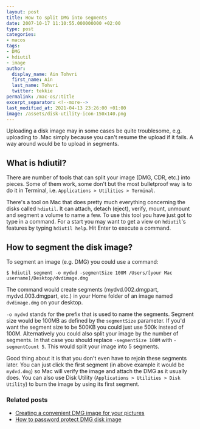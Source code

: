```yaml
---
layout: post
title: How to split DMG into segments
date: 2007-10-17 11:10:55.000000000 +02:00
type: post
categories:
- macos
tags:
- DMG
- hdiutil
- image
author:
  display_name: Ain Tohvri
  first_name: Ain
  last_name: Tohvri
  twitter: tekkie
permalink: /mac-os/:title
excerpt_separator: <!--more-->
last_modified_at: 2021-04-13 23:26:00 +01:00
image: /assets/disk-utility-icon-150x140.png
---
```

Uploading a disk image may in some cases be quite troublesome, e.g. uploading to .Mac simply because you can't resume the upload if it fails. A way around would be to upload in segments.<!--more-->

## What is hdiutil?

There are number of tools that can split your image (DMG, CDR, etc.) into pieces. Some of them work, some don't but the most bulletproof way is to do it in Terminal, i.e. `Applications > Utilities > Terminal`.

There's a tool on Mac that does pretty much everything concerning the disks called `hdiutil`. It can attach, detach (eject), verify, mount, unmount and segment a volume to name a few. To use this tool you have just got to type in a command. For a start you may want to get a view on `hdiutil`'s features by typing `hdiutil help`. Hit Enter to execute a command.

## How to segment the disk image?

To segment an image (e.g. DMG) you could use a command:

    $ hdiutil segment -o mydvd -segmentSize 100M /Users/[your Mac username]/Desktop/dvdimage.dmg

The command would create segments (mydvd.002.dmgpart, mydvd.003.dmgpart, etc.) in your Home folder of an image named `dvdimage.dmg` on your desktop.

`-o mydvd` stands for the prefix that is used to name the segments. Segment size would be 100MB as defined by the `segmentSize` parameter. If you'd want the segment size to be 500KB you could just use 500k instead of 100M. Alternatively you could also split your image by the number of segments. In that case you should replace `-segmentSize 100M` with `-segmentCount 5`. This would split your image into 5 segments.

Good thing about it is that you don't even have to rejoin these segments later. You can just click the first segment (in above example it would be `mydvd.dmg`) so Mac will verify the image and attach the DMG as it usually does. You can also use Disk Utility (`Applications > Utilities > Disk Utility`) to burn the image by using its first segment.

### Related posts

- [Creating a convenient DMG image for your pictures](/mac-os/creating-a-convenient-dmg-image-for-your-pictures)
- [How to password protect DMG disk image](/mac-os/how-to-password-protect-dmg-disk-image)
